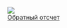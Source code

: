 ![](/books/sf_action/Вячеслав%20Шалыгин/Обратный%20отсчет.jpg)  
[Обратный отсчет](/books/sf_action/Вячеслав%20Шалыгин/Обратный%20отсчет)